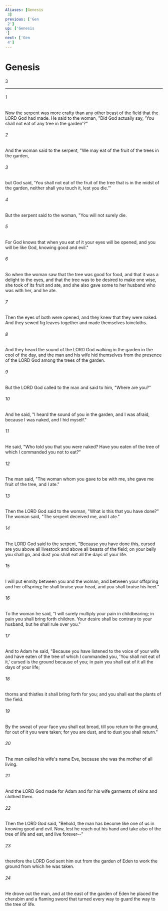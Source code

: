```yaml
---
Aliases: [Genesis 3]
previous: ['Gen 2']
up: ['Genesis']
next: ['Gen 4']
---
```

# Genesis 3

***
 

###### 1 
Now the serpent was more crafty than any other beast of the field that the LORD God had made. He said to the woman, "Did God actually say, 'You shall not eat of any tree in the garden'?"  

###### 2 
And the woman said to the serpent, "We may eat of the fruit of the trees in the garden,  

###### 3 
but God said, 'You shall not eat of the fruit of the tree that is in the midst of the garden, neither shall you touch it, lest you die.'"  

###### 4 
But the serpent said to the woman, "You will not surely die.  

###### 5 
For God knows that when you eat of it your eyes will be opened, and you will be like God, knowing good and evil."  

###### 6 
So when the woman saw that the tree was good for food, and that it was a delight to the eyes, and that the tree was to be desired to make one wise, she took of its fruit and ate, and she also gave some to her husband who was with her, and he ate.  

###### 7 
Then the eyes of both were opened, and they knew that they were naked. And they sewed fig leaves together and made themselves loincloths.  

###### 8 
And they heard the sound of the LORD God walking in the garden in the cool of the day, and the man and his wife hid themselves from the presence of the LORD God among the trees of the garden.  

###### 9 
But the LORD God called to the man and said to him, "Where are you?"  

###### 10 
And he said, "I heard the sound of you in the garden, and I was afraid, because I was naked, and I hid myself."  

###### 11 
He said, "Who told you that you were naked? Have you eaten of the tree of which I commanded you not to eat?"  

###### 12 
The man said, "The woman whom you gave to be with me, she gave me fruit of the tree, and I ate."  

###### 13 
Then the LORD God said to the woman, "What is this that you have done?" The woman said, "The serpent deceived me, and I ate."  

###### 14 
The LORD God said to the serpent, "Because you have done this,  cursed are you above all livestock  and above all beasts of the field;  on your belly you shall go,  and dust you shall eat  all the days of your life.   

###### 15 
I will put enmity between you and the woman,  and between your offspring and her offspring;  he shall bruise your head,  and you shall bruise his heel."  

###### 16 
To the woman he said, "I will surely multiply your pain in childbearing;  in pain you shall bring forth children.  Your desire shall be contrary to your husband,  but he shall rule over you."  

###### 17 
And to Adam he said, "Because you have listened to the voice of your wife  and have eaten of the tree  of which I commanded you,  'You shall not eat of it,'  cursed is the ground because of you;  in pain you shall eat of it all the days of your life;   

###### 18 
thorns and thistles it shall bring forth for you;  and you shall eat the plants of the field.   

###### 19 
By the sweat of your face  you shall eat bread,  till you return to the ground,  for out of it you were taken;  for you are dust,  and to dust you shall return."  

###### 20 
The man called his wife's name Eve, because she was the mother of all living.  

###### 21 
And the LORD God made for Adam and for his wife garments of skins and clothed them.  

###### 22 
Then the LORD God said, "Behold, the man has become like one of us in knowing good and evil. Now, lest he reach out his hand and take also of the tree of life and eat, and live forever--"  

###### 23 
therefore the LORD God sent him out from the garden of Eden to work the ground from which he was taken.  

###### 24 
He drove out the man, and at the east of the garden of Eden he placed the cherubim and a flaming sword that turned every way to guard the way to the tree of life.

